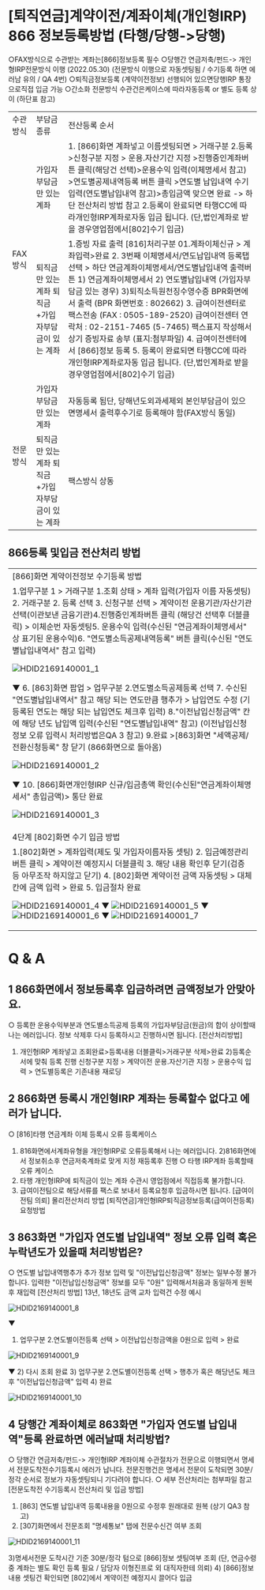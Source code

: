 # [퇴직연금]계약이전/계좌이체(개인형IRP) 866 정보등록방법 (타행/당행->당행)
○FAX방식으로 수관받는 계좌는[866]정보등록 필수
○당행간
연금저축/펀드-> 개인형IRP전문방식 이행
(2022.05.30)
(전문방식 이행으로 자동셋팅됨 / 수기등록 하면 에러남 유의 / QA 4번)
○퇴직금정보등록 (계약이전정보) 선행되어 있으면당행IRP 통장으로직접 입금 가능
○간소화 전문방식 수관건은케이스에 따라자동등록 or 별도 등록 상이 (하단표 참고)

<table><tbody><tr>
<td>
수관방식</td>
<td>
부담금 종류</td>
<td>
전산등록 순서</td></tr><tr>
<td rowspan="2">
FAX 방식</td>
<td>
가입자부담금만 있는 계좌</td>
<td>1. [866]화면 계좌넣고 이름셋팅되면 > 거래구분 2.등록 >신청구분 지정 > 운용.자산기간 지정 >진행중인계좌버튼 클릭(해당건 선택)>운용수익 입력(이체명세서 참고) >연도별공제내역등록 버튼 클릭 >연도별 납입내역 수기 입력(연도별납입내역 참고)>총입금액 맞으면 완료
-> 하단 전산처리 방법 참고
2.등록이 완료되면 타행CC에 따라개인형IRP계좌로자동 입금 됩니다.
(단,법인계좌로 받을 경우영업점에서[802]수기 입금)</td></tr><tr>
<td>퇴직금만 있는 계좌
퇴직금+가입자부담금이 있는 계좌</td>
<td>1.증빙 자료 출력
[816]처리구분 01.계좌이체신규 > 계좌입력>완료
2. 3번째 이체명세서/연도납입내역 등록탭 선택 > 하단
연금계좌이체명세서/연도별납입내역 출력버튼
1) 연금계좌이체명세서
2) 연도별납입내역 (가입자부담금 있는 경우)
3)퇴직소득원천징수영수증 BPR화면에서 출력
(BPR 화면번호 : 802662)
3. 급여이전센터로 팩스전송 (FAX : 0505-189-2520)
급여이전센터 연락처 : 02-2151-7465 (5-7465)
팩스표지 작성해서 상기 증빙자료 송부 (표지:첨부파일)
4. 급여이전센터에서 [866]정보 등록
5. 등록이 완료되면 타행CC에 따라개인형IRP계좌로자동 입금 됩니다.
(단,법인계좌로 받을 경우영업점에서[802]수기 입금)</td></tr><tr>
<td rowspan="2">
전문방식</td>
<td>
가입자부담금만 있는 계좌</td>
<td>자동등록 됨단, 당해년도외과세제외 본인부담금이 있으면명세서
출력후수기로 등록해야 함(FAX방식 동일)</td></tr><tr>
<td>퇴직금만 있는 계좌
퇴직금+가입자부담금이 있는 계좌</td>
<td>
팩스방식 상동</td></tr></tbody>
</table>


## 866등록 및입금 전산처리 방법

<table><tbody><tr>
<td colspan="3">
[866]화면 계약이전정보 수기등록 방법</td></tr><tr>
<td colspan="3">1.업무구분 1 > 거래구분 1.조회 상태 > 계좌 입력(가입자 이름 자동셋팅)
2. 거래구분 2. 등록 선택
3. 신청구분 선택 > 계약이전 운용기관/자산기관 선택(이관보낸 금융기관)4.진행중인계좌버튼 클릭 (해당건 선택후 더블클릭) > 이체순번 자동셋팅5. 운용수익 입력(수신된 "연금계좌이체명세서" 상 표기된 운용수익)6. "연도별소득공제내역등록" 버튼 클릭(수신된 "연도별납입내역서" 참고 입력)

![HDID2169140001_1](HDID2169140001_1.png)

▼
6. [863]화면 팝업 > 업무구분 2.연도별소득공제등록 선택
7. 수신된 "연도별납입내역서" 참고 해당 되는 연도만큼 행추가 > 납입연도 수정
(기등록된 연도는 해당 되는 납입연도 체크후 입력)
8."이전납입신청금액" 칸에 해당 년도 납입액 입력(수신된 "연도별납입내역" 참고)
(이전납입신청 정보 오류 입력시 처리방법은QA 3 참고)
9.완료 >[863]화면 "세액공제/전환신청등록" 창 닫기 (866화면으로 돌아옴)

![HDID2169140001_2](HDID2169140001_2.png)

▼
10. [866]화면개인형IRP 신규/입금총액 확인(수신된"연금계좌이체명세서" 총입금액)> 통단 완료

![HDID2169140001_3](HDID2169140001_3.png)
</td></tr><tr>
<td colspan="3">
4단계 [802]화면 수기 입금 방법</td></tr><tr>
<td colspan="3">1.[802]화면 > 계좌입력(제도 및 가입자이름자동 셋팅)
2. 입금예정관리 버튼 클릭 > 계약이전 예정지시 더블클릭
3. 해당 내용 확인후 닫기(검증 등 아무조작 하지않고 닫기)
4. [802]화면 계약이전 금액 자동셋팅 > 대체칸에 금액 입력 > 완료
5. 입금절차 완료

![HDID2169140001_4](HDID2169140001_4.png)
▼
![HDID2169140001_5](HDID2169140001_5.jpg)
▼
![HDID2169140001_6](HDID2169140001_6.png)
▼
![HDID2169140001_7](HDID2169140001_7.png)
</td></tr></tbody>
</table>


# Q & A
## 1 866화면에서 정보등록후 입금하려면 금액정보가 안맞아요.
○ 등록한 운용수익부분과 연도별소득공제 등록의 가입자부담금(원금)의 합이 상이할때 나는 에러입니다.
정보 삭제후 다시 등록하시고 진행하시면 됩니다.
[전산처리방법]
1) 개인형IRP 계좌넣고 조회완료>등록내용 더블클릭>거래구분 삭제>완료
2)등록순서에 맞춰 등록 진행
신청구분 지정 > 계약이전 운용.자산기관 지정 > 운용수익 입력 > 연도별등록은 기존내용 재로딩
## 2 866화면 등록시 개인형IRP 계좌는 등록할수 없다고 에러가 납니다.
○ [816]타행 연금계좌 이체 등록시 오류 등록케이스
1) 816화면에서계좌유형을 개인형IRP로 오류등록해서 나는 에러입니다.
2)816화면에서 정보취소후 연금저축계좌로 맞게 지정 재등록후 진행
○ 타행 IRP계좌 등록할때 오류 케이스
1) 타행 개인형IRP에 퇴직금이 있는 계좌 수관시 영업점에서 직접등록 불가합니다.
2) 급여이전팀으로 해당서류를 팩스로 보내서 등록요청후 입금하시면 됩니다.
[급여이전팀 의뢰]
몰리전산처리 방법
[퇴직연금]개인형IRP퇴직금정보등록(급여이전등록) 요청방법
## 3 863화면 "가입자 연도별 납입내역" 정보 오류 입력 혹은 누락년도가 있을때 처리방법은?
○ 연도별 납입내역행추가 추가 정보 입력 및 "이전납입신청금액" 정보는 일부수정 불가합니다.
입력한 "이전납입신청금액" 정보를 모두 "0원" 입력해서처음과 동일하게 원복후 재입력
[전산처리 방법]
13년, 18년도 금액 교차 입력건 수정 예시

![HDID2169140001_8](HDID2169140001_8.jpg)

▼
1) 업무구분 2.연도별이전등록 선택 > 이전납입신청금액을 0원으로 입력 > 완료

![HDID2169140001_9](HDID2169140001_9.jpg)

▼
2) 다시 조회 완료
3) 업무구분 2.연도별이전등록 선택 > 행추가 혹은 해당년도 체크후 "이전납입신청금액" 입력
4) 완료

![HDID2169140001_10](HDID2169140001_10.jpg)

## 4 당행간 계좌이체로 863화면 "가입자 연도별 납입내역"등록 완료하면 에러날때 처리방법?
○ 당행간 연금저축/펀드-> 개인형IRP 계좌이체 수관절차가 전문으로 이행되면서 명세서 전문도착전수기등록시 에러가 납니다.
전문진행건은 명세서 전문이 도착되면 30분/정각 순서로 정보가 자동셋팅되니 기다려야 합니다.
○ 세부 전산처리는 첨부파일 참고
[전문도착전 수기등록시 전산처리 및 입금 방법]
1) [863] 연도별 납입내역 등록내용을 0원으로 수정후 원래대로 원복
(상기 QA3 참고)
2) [307]화면에서 전문조회 "명세통보" 탭에 전문수신건 여부 조회

![HDID2169140001_11](HDID2169140001_11.png)

3)명세서전문 도착시간 기준 30분/정각 텀으로 [866]정보 셋팅여부 조회
(단, 연금수령중 계좌는 별도 확인 등록 필요 / 담당자 이형진프로 외 대직자한테 의뢰)
4) [866]정보 내용 셋팅건 확인되면 [802]에서 계약이전 예정지시 끌어다 입금
